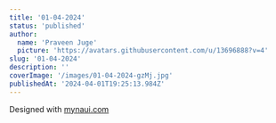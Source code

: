 ```yaml
---
title: '01-04-2024'
status: 'published'
author:
  name: 'Praveen Juge'
  picture: 'https://avatars.githubusercontent.com/u/13696888?v=4'
slug: '01-04-2024'
description: ''
coverImage: '/images/01-04-2024-gzMj.jpg'
publishedAt: '2024-04-01T19:25:13.984Z'
---
```


Designed with [mynaui.com](http://mynaui.com)